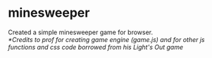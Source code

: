 # minesweeper
Created a simple minesweeper game for browser. <br>
<i>*Credits to prof for creating game engine (game.js)
and for other js functions and css code borrowed from his Light's Out game
